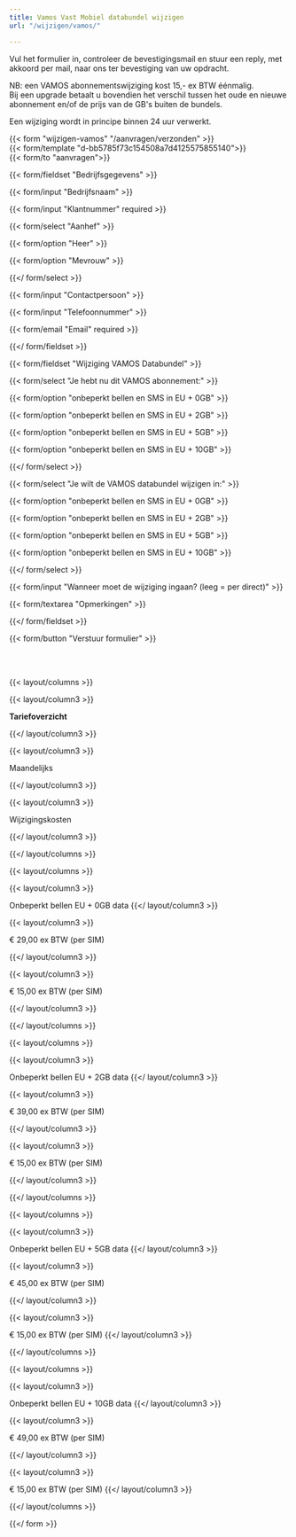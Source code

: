 ```yaml
---
title: Vamos Vast Mobiel databundel wijzigen
url: "/wijzigen/vamos/"

---
```

Vul het formulier in, controleer de bevestigingsmail en stuur een reply, met akkoord per mail, naar ons ter bevestiging van uw opdracht.

NB: een VAMOS abonnementswijziging kost 15,- ex BTW éénmalig.  
Bij een upgrade betaalt u bovendien het verschil tussen het oude en nieuwe abonnement en/of de prijs van de GB's buiten de bundels.  
  
Een wijziging wordt in principe binnen 24 uur verwerkt. 

{{< form "wijzigen-vamos" "/aanvragen/verzonden" >}}  
{{< form/template "d-bb5785f73c154508a7d4125575855140">}}  
{{< form/to "aanvragen">}}

{{< form/fieldset "Bedrijfsgegevens" >}}

{{< form/input "Bedrijfsnaam" >}}

{{< form/input "Klantnummer" required >}}

{{< form/select "Aanhef" >}}

{{< form/option "Heer" >}}

{{< form/option "Mevrouw" >}}

{{</ form/select >}}

{{< form/input "Contactpersoon" >}}

{{< form/input "Telefoonnummer" >}}

{{< form/email "Email" required >}}

{{</ form/fieldset >}}

{{< form/fieldset "Wijziging VAMOS Databundel" >}}

{{< form/select "Je hebt nu dit VAMOS abonnement:" >}}

{{< form/option "onbeperkt bellen en SMS in EU + 0GB" >}}

{{< form/option "onbeperkt bellen en SMS in EU + 2GB" >}}

{{< form/option "onbeperkt bellen en SMS in EU + 5GB" >}}

{{< form/option "onbeperkt bellen en SMS in EU + 10GB" >}}

{{</ form/select >}}

{{< form/select "Je wilt de VAMOS databundel wijzigen in:" >}}

{{< form/option "onbeperkt bellen en SMS in EU + 0GB" >}}

{{< form/option "onbeperkt bellen en SMS in EU + 2GB" >}}

{{< form/option "onbeperkt bellen en SMS in EU + 5GB" >}}

{{< form/option "onbeperkt bellen en SMS in EU + 10GB" >}}

{{</ form/select >}}

{{< form/input "Wanneer moet de wijziging ingaan? (leeg = per direct)" >}}

{{< form/textarea "Opmerkingen" >}}

{{</ form/fieldset >}}

{{< form/button "Verstuur formulier" >}}

<br><br>

{{< layout/columns >}}

{{< layout/column3 >}}

**Tariefoverzicht**

{{</ layout/column3 >}}

{{< layout/column3 >}}

Maandelijks

{{</ layout/column3 >}}

{{< layout/column3 >}}

Wijzigingskosten

{{</ layout/column3 >}}

{{</ layout/columns >}}

{{< layout/columns >}}

{{< layout/column3 >}}

Onbeperkt bellen EU + 0GB data
{{</ layout/column3 >}}

{{< layout/column3 >}}

€ 29,00 ex BTW (per SIM)

{{</ layout/column3 >}}

{{< layout/column3 >}}

€ 15,00 ex BTW (per SIM)

{{</ layout/column3 >}}

{{</ layout/columns >}}

{{< layout/columns >}}

{{< layout/column3 >}}

Onbeperkt bellen EU + 2GB data
{{</ layout/column3 >}}

{{< layout/column3 >}}

€ 39,00 ex BTW (per SIM)

{{</ layout/column3 >}}

{{< layout/column3 >}}

€ 15,00 ex BTW (per SIM)

{{</ layout/column3 >}}

{{</ layout/columns >}}

{{< layout/columns >}}

{{< layout/column3 >}}

Onbeperkt bellen EU + 5GB data
{{</ layout/column3 >}}

{{< layout/column3 >}}

€ 45,00 ex BTW (per SIM)

{{</ layout/column3 >}}

{{< layout/column3 >}}

€ 15,00 ex BTW (per SIM)
{{</ layout/column3 >}}

{{</ layout/columns >}}

{{< layout/columns >}}

{{< layout/column3 >}}

Onbeperkt bellen EU + 10GB data
{{</ layout/column3 >}}

{{< layout/column3 >}}

€ 49,00 ex BTW (per SIM)

{{</ layout/column3 >}}

{{< layout/column3 >}}

€ 15,00 ex BTW (per SIM)
{{</ layout/column3 >}}

{{</ layout/columns >}}

{{</ form >}}
